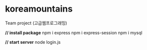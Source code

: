 # koreamountains
Team project (고급웹프로그래밍)

**// install package**
npm i express
npm i express-session
npm i mysql

**// start server**
node login.js
